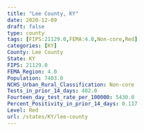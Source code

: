 ```yaml
---
title: "Lee County, KY"
date: 2020-12-09
draft: false
type: county
tags: [FIPS:21129.0,FEMA:4.0,Non-core,Red]
categories: [KY]
County: Lee County
State: KY
FIPS: 21129.0
FEMA_Region: 4.0
Population: 7403.0
NCHS_Urban_Rural_Classification: Non-core
Tests_in_prior_14_days: 402.0
Fourteen_day_test_rate_per_100000: 5430.0
Percent_Positivity_in_prior_14_days: 0.117
Level: Red
url: /states/KY/lee-county
---
```



